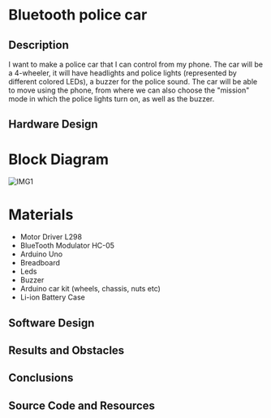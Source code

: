 # Bluetooth police car

## Description

I want to make a police car that I can control from my phone. The car will be a 4-wheeler, it will have headlights and police lights (represented by different colored LEDs), a buzzer for the police sound. The car will be able to move using the phone, from where we can also choose the "mission" mode in which the police lights turn on, as well as the buzzer.


## Hardware Design
# Block Diagram

![IMG1](imagini/diagramabloc.png)

# Materials
* Motor Driver L298
* BlueTooth Modulator HC-05
* Arduino Uno
* Breadboard
* Leds
* Buzzer
* Arduino car kit (wheels, chassis, nuts etc)
* Li-ion Battery Case


## Software Design


## Results and Obstacles


## Conclusions


## Source Code and Resources    

